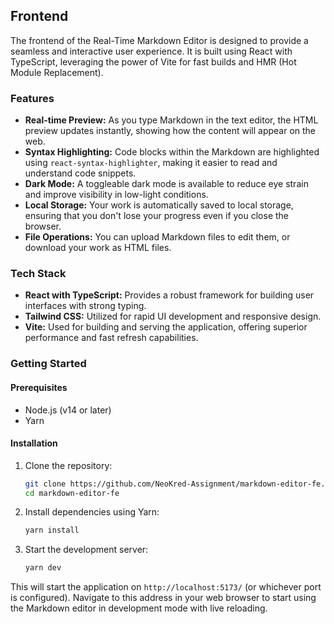 ## Frontend

The frontend of the Real-Time Markdown Editor is designed to provide a seamless and interactive user experience. It is built using React with TypeScript, leveraging the power of Vite for fast builds and HMR (Hot Module Replacement).

### Features

- **Real-time Preview:** As you type Markdown in the text editor, the HTML preview updates instantly, showing how the content will appear on the web.
- **Syntax Highlighting:** Code blocks within the Markdown are highlighted using `react-syntax-highlighter`, making it easier to read and understand code snippets.
- **Dark Mode:** A toggleable dark mode is available to reduce eye strain and improve visibility in low-light conditions.
- **Local Storage:** Your work is automatically saved to local storage, ensuring that you don't lose your progress even if you close the browser.
- **File Operations:** You can upload Markdown files to edit them, or download your work as HTML files.

### Tech Stack

- **React with TypeScript:** Provides a robust framework for building user interfaces with strong typing.
- **Tailwind CSS:** Utilized for rapid UI development and responsive design.
- **Vite:** Used for building and serving the application, offering superior performance and fast refresh capabilities.

### Getting Started

#### Prerequisites
- Node.js (v14 or later)
- Yarn

#### Installation

1. Clone the repository:
   ```bash
   git clone https://github.com/NeoKred-Assignment/markdown-editor-fe.git
   cd markdown-editor-fe
   ```

2. Install dependencies using Yarn:
   ```bash
   yarn install
   ```

3. Start the development server:
   ```bash
   yarn dev
   ```

This will start the application on `http://localhost:5173/` (or whichever port is configured). Navigate to this address in your web browser to start using the Markdown editor in development mode with live reloading.


